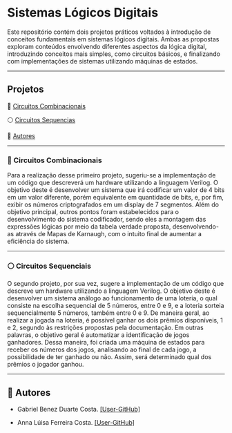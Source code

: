 # Sistemas Lógicos Digitais

Este repositório contém dois projetos práticos voltados à introdução de conceitos fundamentais em sistemas lógicos digitais. Ambas as propostas exploram conteúdos envolvendo diferentes aspectos da lógica digital, introduzindo conceitos mais simples, como circuitos básicos, e finalizando com implementações de sistemas utilizando máquinas de estados.
___

## Projetos

🔵 [Circuitos Combinacionais](#circuitos-combinacionais)

⚪ [Circuitos Sequencias](#circuitos-sequenciais)

🔵 [Autores](#autores)
___

<div id="circuitos-combinacionais"></div>

### 🔵 Circuitos Combinacionais

Para a realização desse primeiro projeto, sugeriu-se a implementação de um código que descreverá um hardware utilizando a linguagem Verilog. O objetivo deste é desenvolver um sistema que irá codificar um valor de 4 bits em um valor diferente, porém equivalente em quantidade de bits, e, por fim, exibir os números criptografados em um display de 7 segmentos. Além do objetivo principal, outros pontos foram estabelecidos para o desenvolvimento do sistema codificador, sendo eles a montagem das expressões lógicas por meio da tabela verdade proposta, desenvolvendo-as através de Mapas de Karnaugh, com o intuito final de aumentar a eficiência do sistema.
___

### ⚪ Circuitos Sequenciais

<div id="circuitos-sequenciais"></div>

O segundo projeto, por sua vez, sugere a implementação de um código que descreve um hardware utilizando a linguagem Verilog. O objetivo deste é desenvolver um sistema análogo ao funcionamento de uma loteria, o qual consiste na escolha sequencial de 5 números, entre 0 e 9, e a loteria sorteia sequencialmente 5 números, também entre 0 e 9. De maneira geral, ao realizar a jogada na loteria, é possível ganhar os dois prêmios disponíveis, 1 e 2, segundo às restrições propostas pela documentação. Em outras palavras, o objetivo geral é automatizar a identificação de jogos ganhadores. Dessa maneira, foi criada uma máquina de estados para receber os números dos jogos, analisando ao final de cada jogo, a possibilidade de ter ganhado ou não. Assim, será determinado qual dos prêmios o jogador ganhou.
___

## 🔵 Autores

<div id="autores"><!-- Seu conteúdo para Autores --></div>

- Gabriel Benez Duarte Costa. [[User-GitHub]](https://github.com/gabriel2036)

- Anna Lúisa Ferreira Costa. [[User-GitHub]](https://github.com/annafcosta)

